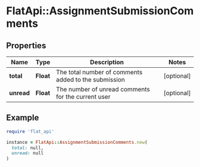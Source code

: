 # FlatApi::AssignmentSubmissionComments

## Properties

| Name | Type | Description | Notes |
| ---- | ---- | ----------- | ----- |
| **total** | **Float** | The total number of comments added to the submission | [optional] |
| **unread** | **Float** | The number of unread comments for the current user | [optional] |

## Example

```ruby
require 'flat_api'

instance = FlatApi::AssignmentSubmissionComments.new(
  total: null,
  unread: null
)
```

